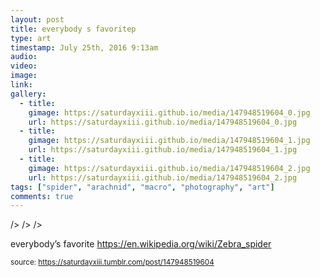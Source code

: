 ```yaml
---
layout: post
title: everybody s favoritep
type: art
timestamp: July 25th, 2016 9:13am
audio: 
video: 
image: 
link: 
gallery:
  - title: 
    gimage: https://saturdayxiii.github.io/media/147948519604_0.jpg
    url: https://saturdayxiii.github.io/media/147948519604_0.jpg
  - title: 
    gimage: https://saturdayxiii.github.io/media/147948519604_1.jpg
    url: https://saturdayxiii.github.io/media/147948519604_1.jpg
  - title: 
    gimage: https://saturdayxiii.github.io/media/147948519604_2.jpg
    url: https://saturdayxiii.github.io/media/147948519604_2.jpg
tags: ["spider", "arachnid", "macro", "photography", "art"]
comments: true
---
```


 />
 />
 />
        
everybody’s favorite
<a href="https://en.wikipedia.org/wiki/Zebra_spider" target="_blank">https://en.wikipedia.org/wiki/Zebra_spider</a><br/>
 
  
<small>source: https://saturdayxiii.tumblr.com/post/147948519604</small>